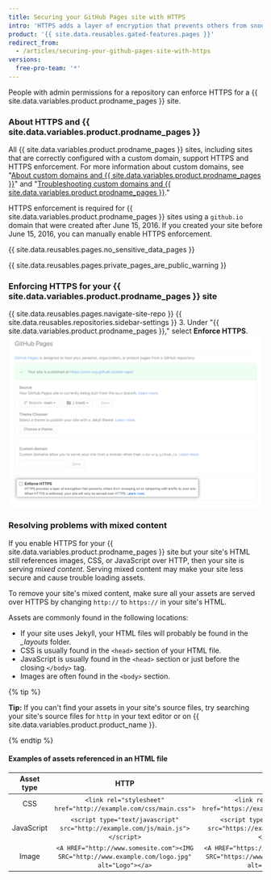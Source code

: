 ```yaml
---
title: Securing your GitHub Pages site with HTTPS
intro: 'HTTPS adds a layer of encryption that prevents others from snooping on or tampering with traffic to your site. You can enforce HTTPS for your {{ site.data.variables.product.prodname_pages }} site to transparently redirect all HTTP requests to HTTPS.'
product: '{{ site.data.reusables.gated-features.pages }}'
redirect_from:
  - /articles/securing-your-github-pages-site-with-https
versions:
  free-pro-team: '*'
---
```


People with admin permissions for a repository can enforce HTTPS for a {{ site.data.variables.product.prodname_pages }} site.

### About HTTPS and {{ site.data.variables.product.prodname_pages }}

All {{ site.data.variables.product.prodname_pages }} sites, including sites that are correctly configured with a custom domain, support HTTPS and HTTPS enforcement. For more information about custom domains, see "[About custom domains and {{ site.data.variables.product.prodname_pages }}](/articles/about-custom-domains-and-github-pages)" and "[Troubleshooting custom domains and {{ site.data.variables.product.prodname_pages }}](/articles/troubleshooting-custom-domains-and-github-pages#https-errors)."

HTTPS enforcement is required for {{ site.data.variables.product.prodname_pages }} sites using a `github.io` domain that were created after June 15, 2016. If you created your site before June 15, 2016, you can manually enable HTTPS enforcement.

{{ site.data.reusables.pages.no_sensitive_data_pages }}

{{ site.data.reusables.pages.private_pages_are_public_warning }}

### Enforcing HTTPS for your {{ site.data.variables.product.prodname_pages }} site

{{ site.data.reusables.pages.navigate-site-repo }}
{{ site.data.reusables.repositories.sidebar-settings }}
3. Under "{{ site.data.variables.product.prodname_pages }}," select **Enforce HTTPS**. ![Enforce HTTPS checkbox](/assets/images/help/pages/enforce-https-checkbox.png)

### Resolving problems with mixed content

If you enable HTTPS for your {{ site.data.variables.product.prodname_pages }} site but your site's HTML still references images, CSS, or JavaScript over HTTP, then your site is serving *mixed content*. Serving mixed content may make your site less secure and cause trouble loading assets.

To remove your site's mixed content, make sure all your assets are served over HTTPS by changing `http://` to `https://` in your site's HTML.

Assets are commonly found in the following locations:
- If your site uses Jekyll, your HTML files will probably be found in the *_layouts* folder.
- CSS is usually found in the `<head>` section of your HTML file.
- JavaScript is usually found in the `<head>` section or just before the closing `</body>` tag.
- Images are often found in the `<body>` section.

{% tip %}

**Tip:** If you can't find your assets in your site's source files, try searching your site's source files for `http` in your text editor or on {{ site.data.variables.product.product_name }}.

{% endtip %}

#### Examples of assets referenced in an HTML file

| Asset type |                                                       HTTP                                                       |                                                       HTTPS                                                        |
|:----------:|:----------------------------------------------------------------------------------------------------------------:|:------------------------------------------------------------------------------------------------------------------:|
|    CSS     |                      `<link rel="stylesheet" href="http://example.com/css/main.css">`                      |                      `<link rel="stylesheet" href="https://example.com/css/main.css">`                       |
| JavaScript |            `<script type="text/javascript" src="http://example.com/js/main.js"></script>`            |            `<script type="text/javascript" src="https://example.com/js/main.js"></script>`             |
|   Image    | `<A HREF="http://www.somesite.com"><IMG SRC="http://www.example.com/logo.jpg" alt="Logo"></a>` | `<A HREF="https://www.somesite.com"><IMG SRC="https://www.example.com/logo.jpg" alt="Logo"></a>` |  
